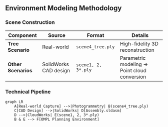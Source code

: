 ## Environment Modeling Methodology 
### Scene Construction
| Component        | Source                 | Format | Details                  |
|------------------|------------------------|--------|--------------------------|
| **Tree Scenario**  | Real-world | `scene4_tree.ply` | High-fidelity 3D reconstruction |
| **Other Scenarios**  | SolidWorks CAD design | `scene1, 2, 3*.ply` | Parametric modeling → Point cloud conversion |

### Technical Pipeline 
```mermaid
graph LR
    A[Real-world Capture] -->|Photogrammetry| B(scene4_tree.ply)
    C[CAD Design] -->|SolidWorks| D[Assembly.sldasm]
    D -->|CloudWorks| E(scene1, 2, 3*.ply)
    B & E --> F[OMPL Planning Environment]
